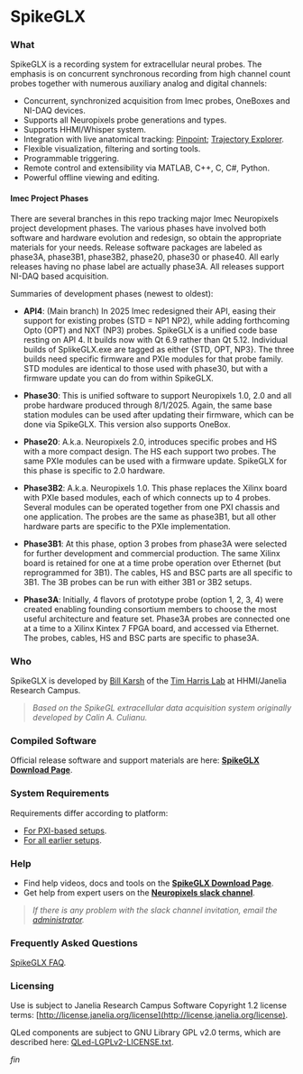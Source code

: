 SpikeGLX
=========

### What

SpikeGLX is a recording system for extracellular neural probes. The emphasis
is on concurrent synchronous recording from high channel count probes together
with numerous auxiliary analog and digital channels:

* Concurrent, synchronized acquisition from Imec probes, OneBoxes and NI-DAQ devices.
* Supports all Neuropixels probe generations and types.
* Supports HHMI/Whisper system.
* Integration with live anatomical tracking:
[Pinpoint](https://github.com/VirtualBrainLab/Pinpoint);
[Trajectory Explorer](https://github.com/petersaj/neuropixels_trajectory_explorer).
* Flexible visualization, filtering and sorting tools.
* Programmable triggering.
* Remote control and extensibility via MATLAB, C++, C, C#, Python.
* Powerful offline viewing and editing.

#### Imec Project Phases

There are several branches in this repo tracking major Imec Neuropixels
project development phases. The various phases have involved both software
and hardware evolution and redesign, so obtain the appropriate materials
for your needs. Release software packages are labeled as phase3A, phase3B1,
phase3B2, phase20, phase30 or phase40. All early releases having no phase
label are actually phase3A. All releases support NI-DAQ based acquisition.

Summaries of development phases (newest to oldest):

* **API4**: (Main branch) In 2025 Imec redesigned their API, easing their
support for existing probes (STD = NP1 NP2), while adding forthcoming
Opto (OPT) and NXT (NP3) probes. SpikeGLX is a unified code base resting on
API 4. It builds now with Qt 6.9 rather than Qt 5.12. Individual builds of
SplikeGLX.exe are tagged as either {STD, OPT, NP3}. The three builds need
specific firmware and PXIe modules for that probe family. STD modules are
identical to those used with phase30, but with a firmware update you can
do from within SpikeGLX.

* **Phase30**: This is unified software to support Neuropixels 1.0, 2.0 and
all probe hardware produced through 8/1/2025. Again, the same base station
modules can be used after updating their firmware, which can be done via
SpikeGLX. This version also supports OneBox.

* **Phase20**: A.k.a. Neuropixels 2.0, introduces specific probes and HS
with a more compact design. The HS each support two probes. The same PXIe
modules can be used with a firmware update. SpikeGLX for this phase is
specific to 2.0 hardware.

* **Phase3B2**: A.k.a. Neuropixels 1.0. This phase replaces the Xilinx
board with PXIe based modules, each of which connects up to 4 probes.
Several modules can be operated together from one PXI chassis and one
application. The probes are the same as phase3B1, but all other hardware
parts are specific to the PXIe implementation.

* **Phase3B1**: At this phase, option 3 probes from phase3A were selected
for further development and commercial production. The same Xilinx board
is retained for one at a time probe operation over Ethernet (but reprogrammed
for 3B1). The cables, HS and BSC parts are all specific to 3B1. The 3B probes
can be run with either 3B1 or 3B2 setups.

* **Phase3A**: Initially, 4 flavors of prototype probe (option 1, 2, 3, 4)
were created enabling founding consortium members to choose the most useful
architecture and feature set. Phase3A probes are connected one at a time to
a Xilinx Kintex 7 FPGA board, and accessed via Ethernet. The probes, cables,
HS and BSC parts are specific to phase3A.

### Who

SpikeGLX is developed by [Bill Karsh](https://www.janelia.org/people/bill-karsh)
of the [Tim Harris Lab](https://www.janelia.org/lab/harris-lab-apig) at
HHMI/Janelia Research Campus.

>*Based on the SpikeGL extracellular data acquisition system originally
developed by Calin A. Culianu.*

### Compiled Software

Official release software and support materials are here:
[**SpikeGLX Download Page**](http://billkarsh.github.io/SpikeGLX).

### System Requirements

Requirements differ according to platform:

* [For PXI-based setups](Markdown/SystemRequirements_PXI.md).
* [For all earlier setups](Markdown/SystemRequirements_Xilinx.md).

### Help

* Find help videos, docs and tools on the [**SpikeGLX Download Page**](http://billkarsh.github.io/SpikeGLX).
* Get help from expert users on the [**Neuropixels slack channel**](https://join.slack.com/t/neuropixelsgroup/shared_invite/zt-2zbcrd3dw-nr_Z6iYA8nSEERpLRqAwTA).

>*If there is any problem with the slack channel invitation, email the [administrator](mailto:colonellj@hhmi.org).*

### Frequently Asked Questions

[SpikeGLX FAQ](Markdown/SpikeGLX_FAQ.md).

### Licensing

Use is subject to Janelia Research Campus Software Copyright 1.2 license terms:
[http://license.janelia.org/license](http://license.janelia.org/license).

QLed components are subject to GNU Library GPL v2.0 terms, which are described here:
[QLed-LGPLv2-LICENSE.txt](QLed-LGPLv2-LICENSE.txt).


_fin_

